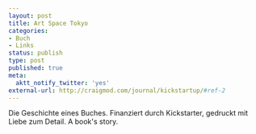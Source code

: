 ```yaml
---
layout: post
title: Art Space Tokyo
categories:
- Buch
- Links
status: publish
type: post
published: true
meta:
  aktt_notify_twitter: 'yes'
external-url: http://craigmod.com/journal/kickstartup/#ref-2
---
```

Die Geschichte eines Buches. Finanziert durch Kickstarter, gedruckt mit Liebe zum Detail.
<span class="en">A book's story.</span>

